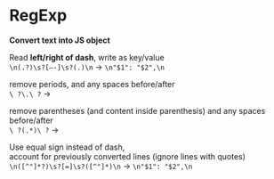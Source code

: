 # RegExp

**Convert text into JS object**

Read **left/right of dash**, write as key/value  
`\n(.?)\s?[–-]\s?(.)\n` -&gt; `\n"$1": "$2",\n` 

remove periods, and any spaces before/after  
`\ ?\.\ ?` -&gt; 

remove parentheses \(and content inside parenthesis\) and any spaces before/after  
`\ ?(.*)\ ?` -&gt; 

Use equal sign instead of dash,  
account for previously converted lines \(ignore lines with quotes\)  
`\n([^"]*?)\s?[=]\s?([^"]*)\n` -&gt; `\n"$1": "$2",\n` 







